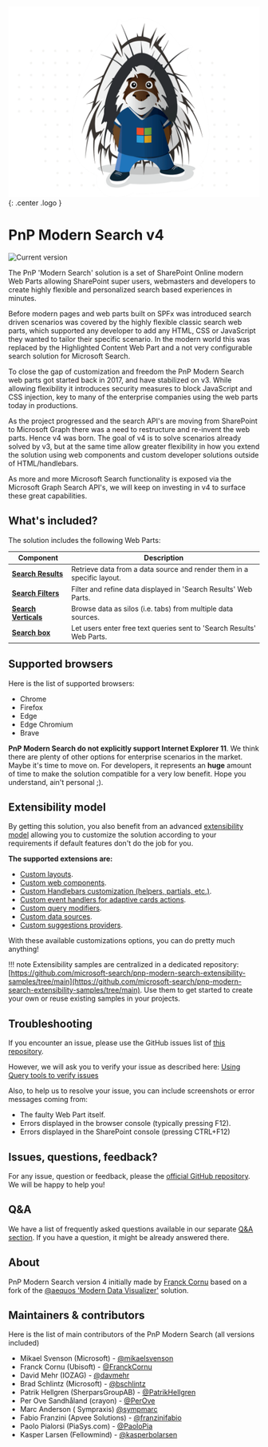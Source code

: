 !["PnP"](./assets/pnp_logo.png){: .center .logo } 

# PnP Modern Search v4

![Current version](https://img.shields.io/github/v/release/microsoft-search/pnp-modern-search)

The PnP 'Modern Search' solution is a set of SharePoint Online modern Web Parts allowing SharePoint super users, webmasters and developers to create highly flexible and personalized search based experiences in minutes.

Before modern pages and web parts built on SPFx was introduced search driven scenarios was covered by the highly flexible classic search web parts, which
supported any developer to add any HTML, CSS or JavaScript they wanted to tailor their specific scenario. In the modern world this was replaced by the
Highlighted Content Web Part and a not very configurable search solution for Microsoft Search.

To close the gap of customization and freedom the PnP Modern Search web parts got started back in 2017, and have stabilized on v3. While allowing flexibility
it introduces security measures to block JavaScript and CSS injection, key to many of the enterprise companies using the web parts today in productions.

As the project progressed and the search API's are moving from SharePoint to Microsoft Graph there was a need to restructure and re-invent the web parts.
Hence v4 was born. The goal of v4 is to solve scenarios already solved by v3, but at the same time allow greater flexibility in how you extend the solution using web components and custom developer solutions outside of HTML/handlebars.

As more and more Microsoft Search functionality is exposed via the Microsoft Graph Search API's, we will keep on investing in v4 to surface these great capabilities.


## What's included?

The solution includes the following Web Parts:

| Component | Description |
| --------- | ----------- |
| **[Search Results](./usage/search-results/index.md)** | Retrieve data from a data source and render them in a specific layout.
| **[Search Filters](./usage/search-filters/index.md)** | Filter and refine data displayed in 'Search Results' Web Parts.
| **[Search Verticals](./usage/search-verticals/index.md)** | Browse data as silos (i.e. tabs) from multiple data sources.
| **[Search box](./usage/search-box/index.md)** | Let users enter free text queries sent to 'Search Results' Web Parts.

## Supported browsers

Here is the list of supported browsers:

- Chrome
- Firefox
- Edge
- Edge Chromium
- Brave

**PnP Modern Search do not explicitly support Internet Explorer 11**. We think there are plenty of other options for enterprise scenarios in the market. Maybe it's time to move on. For developers, it represents an **huge** amount of time to make the solution compatible for a very low benefit. Hope you understand, ain't personal ;).

## Extensibility model

By getting this solution, you also benefit from an advanced [extensibility model](./extensibility/index.md) allowing you to customize the solution according to your requirements if default features don't do the job for you.

**The supported extensions are:**

- [Custom layouts](./extensibility/custom_layout.md).
- [Custom web components](./extensibility/custom_web_component.md).
- [Custom Handlebars customization (helpers, partials, etc.)](./extensibility/handlebars_customizations.md).
- [Custom event handlers for adaptive cards actions](./extensibility/adaptivecards_customizations.md).
- [Custom query modifiers](./extensibility/custom_query_modifications.md).
- [Custom data sources](./extensibility/custom_data_sources.md).
- [Custom suggestions providers](./extensibility/custom_suggestions_provider.md).

With these available customizations options, you can do pretty much anything!

!!! note
    Extensibility samples are centralized in a dedicated repository: [https://github.com/microsoft-search/pnp-modern-search-extensibility-samples/tree/main](https://github.com/microsoft-search/pnp-modern-search-extensibility-samples/tree/main). Use them to get started to create your own or reuse existing samples in your projects.

## Troubleshooting

If you encounter an issue, please use the GitHub issues list of [this repository](https://github.com/microsoft-search/pnp-modern-search/issues). 

However, we will ask you to verify your issue as described here: [Using Query tools to verify issues](using-query-tools-to-verify-issues.md)

Also, to help us to resolve your issue, you can include screenshots or error messages coming from:

- The faulty Web Part itself.
- Errors displayed in the browser console (typically pressing F12).
- Errors displayed in the SharePoint console (pressing CTRL+F12)

## Issues, questions, feedback?
For any issue, question or feedback, please the [official GitHub repository](https://github.com/microsoft-search/pnp-modern-search/issues). We will be happy to help you!

## Q&A
We have a list of frequently asked questions available in our separate [Q&A section](QnA). If you have a question, it might be already answered there.

## About

PnP Modern Search version 4 initially made by [Franck Cornu](https://twitter.com/FranckCornu) based on a fork of the [@aequos 'Modern Data Visualizer'](https://www.aequos.ca/) solution.

## Maintainers & contributors

Here is the list of main contributors of the PnP Modern Search (all versions included)

- Mikael Svenson (Microsoft) - [@mikaelsvenson](http://www.twitter.com/mikaelsvenson)
- Franck Cornu (Ubisoft) - [@FranckCornu](http://www.twitter.com/FranckCornu)
- David Mehr (IOZAG) - [@davmehr](https://github.com/davemehr)
- Brad Schlintz (Microsoft) - [@bschlintz](https://twitter.com/bschlintz)
- Patrik Hellgren (SherparsGroupAB) - [@PatrikHellgren](https://twitter.com/patrikhellgren)
- Per Ove Sandhåland (crayon) - [@PerOve](https://github.com/PerOve)
- Marc Anderson ( Sympraxis) [@sympmarc](https://github.com/sympmarc)
- Fabio Franzini (Apvee Solutions) - [@franzinifabio](https://twitter.com/franzinifabio)
- Paolo Pialorsi (PiaSys.com) - [@PaoloPia](https://twitter.com/paolopia)
- Kasper Larsen (Fellowmind) - [@kasperbolarsen](https://twitter.com/kasperbolarsen)

 
